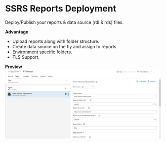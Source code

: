 # SSRS Reports Deployment
Deploy/Publish your reports & data source (rdl & rds) files.

**Advantage**
- Upload reports along with folder structure.
- Create data source on the fly and assign to reports.
- Environment specific folders.
- TLS Support.

**Preview**
![Preview of SSRS Reports Deployment Extension](https://raw.githubusercontent.com/muzammilkm/Nahl.AzurePipeline.Tasks/main/screenshots/SSRSReportsDeployment-preview.png "Preview of SSRS Reports Deployment Extension")